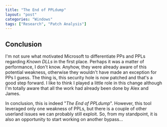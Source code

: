 ```yaml
---
title: "The End of PPLdump" 
layout: "post"
categories: "Windows"
tags: ["Research", "Patch Analysis"]
---
```


## Conclusion

I'm not sure what motivated Microsoft to differentiate PPs and PPLs regarding _Known DLLs_ in the first place. Perhaps it was a matter of performance, I don't know. Anyhow, they were already aware of this potential weakness, otherwise they wouldn't have made an exception for PPs I guess. The thing is, this security hole is now patched and that's a good step forward. I like to think I played a little role in this change although I'm totally aware that all the work had already been done by Alex and James.

In conclusion, this is indeed "_The End of PPLdump_". However, this tool leveraged only one weakness of PPLs, but there is a couple of other userland issues we can probably still exploit. So, from my standpoint, it is also an opportunity to start working on another bypass...
